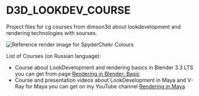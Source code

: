 # D3D_LOOKDEV_COURSE
Project files for cg courses from dimson3d about lookdevelopment and rendering technologies with sourses.

![Reference render image for SpyderChekr Colours](BLENDER/DATACOLOR_SPYDERCHEKR_REFERENCE/BLENDER_EDITION/DC_SPYDERCHEKR_render_result_8bit_int_V20230616_104_4K.png)

List of Courses (on Russian language):
* Course about LookDevelopment and rendering basics in Blender 3.3 LTS you can get from page [Rendering in Blender: Basic](https://bim.vc/edu/courses/vizualizatsiya-v-blender-bazovyy/)
* Course and presentation videos about LookDevelopment in Maya and V-Ray for Maya you can get on my YouTube channel [Rendering in Maya](https://youtube.com/playlist?list=PLjvMrndlJWUOPoDzuhzLIoWrJiI721tOV)
